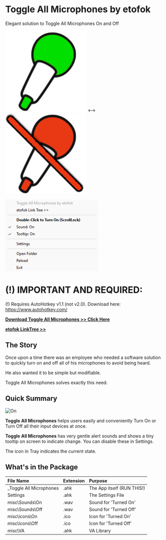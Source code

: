 # Toggle All Microphones by etofok
 Elegant solution to Toggle All Microphones On and Off

<img src="web/On.png" alt="On"> <--> <img src="web/Off.png" alt="Off">

<img src="web/TrayShowcase.png" alt="Off">



# (!) IMPORTANT AND REQUIRED:

(!) Requires AutoHotkey v1.1 (not v2.0). 
Download here: https://www.autohotkey.com/

[**Download Toggle All Microphones >> Click Here**](https://github.com/etofok/Toggle-All-Microphones/archive/refs/heads/main.zip)

[**etofok LinkTree >>**](https://linktr.ee/etofok)


## The Story

Once upon a time there was an employee who needed a software solution to quickly turn on and off all of his microphones to avoid being heard.

He also wanted it to be simple but modifiable.

Toggle All Microphones solves exactly this need.


## Quick Summary

<img src="misc/icon_On.ico" alt="On">

**Toggle All Microphones** helps users easily and conveniently Turn On or Turn Off all their input devices at once.

**Toggle All Microphones** has very gentle alert sounds and shows a tiny tooltip on screen to indicate change.
You can disable these in Settings.

The icon in Tray indicates the current state.


## What's in the Package

| File Name                 | Extension         | Purpose |
| :----------------         | :------           | :---- |
| _Toggle All Microphones   |   .ahk            | The App itself (RUN THIS!) |
| Settings                  |   .ahk            | The Settings File |
| misc\Sounds\On            |   .wav            | Sound for 'Turned On' |
| misc\Sounds\Off           |   .wav            | Sound for 'Turned Off' |
| misc\icons\On             |   .ico            | Icon for 'Turned On' |
| misc\icons\Off            |   .ico            | Icon for 'Turned Off' |
| misc\VA                   |   .ahk            | VA Library |
